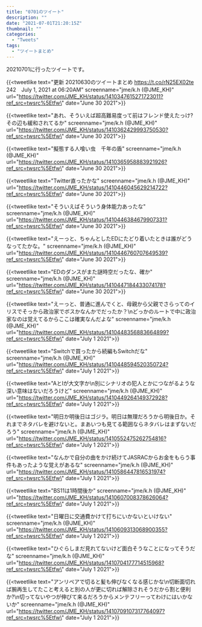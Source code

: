 ```yaml
---
title: "0701のツイート"
description: ""
date: "2021-07-01T21:20:15Z"
thumbnail: ""
categories:
  - "Tweets"
tags:
  - "ツイートまとめ"
---
```

20210701に行ったツイートです。
<!--more-->
{{<tweetlike text=\"更新 20210630のツイートまとめ https://t.co/rN25EX02te 242　July 1, 2021 at 06:20AM\" screenname=\"jme/k.h (@JME_KH)\" url=\"https://twitter.com/JME_KH/status/1410347615271723011?ref_src=twsrc%5Etfw\" date=\"June 30 2021\">}}

{{<tweetlike text=\"あれ、そういえば超高難易度って前はフレンド使えたっけ?その辺も緩和されてるか\" screenname=\"jme/k.h (@JME_KH)\" url=\"https://twitter.com/JME_KH/status/1410362429993750530?ref_src=twsrc%5Etfw\" date=\"June 30 2021\">}}

{{<tweetlike text=\"擬態する人喰い虫　千年の盾\" screenname=\"jme/k.h (@JME_KH)\" url=\"https://twitter.com/JME_KH/status/1410365958883921926?ref_src=twsrc%5Etfw\" date=\"June 30 2021\">}}

{{<tweetlike text=\"Twitter直ったかな\" screenname=\"jme/k.h (@JME_KH)\" url=\"https://twitter.com/JME_KH/status/1410446045629214722?ref_src=twsrc%5Etfw\" date=\"June 30 2021\">}}

{{<tweetlike text=\"そういえばそういう身体能力あったな\" screenname=\"jme/k.h (@JME_KH)\" url=\"https://twitter.com/JME_KH/status/1410446384679907331?ref_src=twsrc%5Etfw\" date=\"June 30 2021\">}}

{{<tweetlike text=\"えーっと、ちゃんとしたEDにたどり着いたときは誰がどうなってたかな。\" screenname=\"jme/k.h (@JME_KH)\" url=\"https://twitter.com/JME_KH/status/1410446760707649539?ref_src=twsrc%5Etfw\" date=\"June 30 2021\">}}

{{<tweetlike text=\"EDのダンスがまた謎時空だったな、確か\" screenname=\"jme/k.h (@JME_KH)\" url=\"https://twitter.com/JME_KH/status/1410447184433074178?ref_src=twsrc%5Etfw\" date=\"June 30 2021\">}}

{{<tweetlike text=\"えーっと、普通に進んでくと、母親から父親でさらってのイリスでそっから政治家でボスかなんかでだったか？\nどっかのルートで中に政治家なのは覚えてるからここは確実なんだよな\" screenname=\"jme/k.h (@JME_KH)\" url=\"https://twitter.com/JME_KH/status/1410448356883664899?ref_src=twsrc%5Etfw\" date=\"July 1 2021\">}}

{{<tweetlike text=\"Switchで買ったから続編もSwitchだな\" screenname=\"jme/k.h (@JME_KH)\" url=\"https://twitter.com/JME_KH/status/1410448594520350724?ref_src=twsrc%5Etfw\" date=\"July 1 2021\">}}

{{<tweetlike text=\"AとIが大文字か\n別にシナリオの犯人とかにつながるような深い意味はないだろうけど\" screenname=\"jme/k.h (@JME_KH)\" url=\"https://twitter.com/JME_KH/status/1410449264149372928?ref_src=twsrc%5Etfw\" date=\"July 1 2021\">}}

{{<tweetlike text=\"明日か明後日はゴジラ。明日は無理だろうから明後日か。それまでネタバレを避けないと。まあいつも見てる範囲ならネタバレはまずないだろう\" screenname=\"jme/k.h (@JME_KH)\" url=\"https://twitter.com/JME_KH/status/1410552475262754816?ref_src=twsrc%5Etfw\" date=\"July 1 2021\">}}

{{<tweetlike text=\"なんかで自分の曲をかけ続けてJASRACからお金をもらう事件もあったような覚えがあるな\" screenname=\"jme/k.h (@JME_KH)\" url=\"https://twitter.com/JME_KH/status/1410586447816531974?ref_src=twsrc%5Etfw\" date=\"July 1 2021\">}}

{{<tweetlike text=\"BS11は1時間後か\" screenname=\"jme/k.h (@JME_KH)\" url=\"https://twitter.com/JME_KH/status/1410607008378626064?ref_src=twsrc%5Etfw\" date=\"July 1 2021\">}}

{{<tweetlike text=\"日曜日に交通費かけて打ちにいかないといけない\" screenname=\"jme/k.h (@JME_KH)\" url=\"https://twitter.com/JME_KH/status/1410609313068900355?ref_src=twsrc%5Etfw\" date=\"July 1 2021\">}}

{{<tweetlike text=\"ひぐらしまだ見れてないけど面白そうなことになってそうだな\" screenname=\"jme/k.h (@JME_KH)\" url=\"https://twitter.com/JME_KH/status/1410704177714515968?ref_src=twsrc%5Etfw\" date=\"July 1 2021\">}}

{{<tweetlike text=\"アンリペアで切ると髪も伸びなくなる感じかな\n切断面切れば腕再生してたこと考えると別の人が更に切れば解除されそうだから割と便利か?\n切ってないやつが伸びて来るだろうからメンテフリーってわけにはいかないか\" screenname=\"jme/k.h (@JME_KH)\" url=\"https://twitter.com/JME_KH/status/1410709107317764097?ref_src=twsrc%5Etfw\" date=\"July 1 2021\">}}

